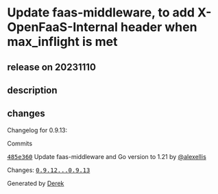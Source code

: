 # Update faas-middleware, to add X-OpenFaaS-Internal header when max_inflight is met

## release on 20231110

## description

## changes

Changelog for 0.9.13:

Commits

<a class="commit-link" data-hovercard-type="commit" data-hovercard-url="https://github.com/openfaas/of-watchdog/commit/485e3604a7ac1ca25517a281c0edeb701e93a723/hovercard" href="https://github.com/openfaas/of-watchdog/commit/485e3604a7ac1ca25517a281c0edeb701e93a723"><tt>485e360</tt></a> Update faas-middleware and Go version to 1.21 by <a class="user-mention notranslate" data-hovercard-type="user" data-hovercard-url="/users/alexellis/hovercard" data-octo-click="hovercard-link-click" data-octo-dimensions="link_type:self" href="https://github.com/alexellis">@alexellis</a>

Changes: <a class="commit-link" href="https://github.com/openfaas/of-watchdog/compare/0.9.12...0.9.13"><tt>0.9.12...0.9.13</tt></a>

Generated by <a href="https://github.com/alexellis/derek/">Derek</a>

